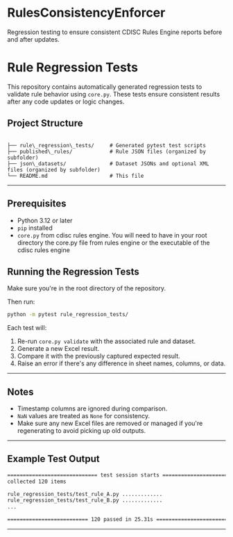 # RulesConsistencyEnforcer
Regression testing to ensure consistent CDISC Rules Engine reports before and after updates.

# Rule Regression Tests

This repository contains automatically generated regression tests to validate rule behavior using `core.py`. These tests ensure consistent results after any code updates or logic changes.

## Project Structure
````

├── rule\_regression\_tests/     # Generated pytest test scripts
├── published\_rules/            # Rule JSON files (organized by subfolder)
├── json\_datasets/              # Dataset JSONs and optional XML files (organized by subfolder)
└── README.md                    # This file

````

---

## Prerequisites

- Python 3.12 or later
- `pip` installed
- `core.py` from cdisc rules engine. You will need to have in your root directory the core.py file from rules engine or the executable of the cdisc rules engine



## Running the Regression Tests

Make sure you're in the root directory of the repository.

Then run:

```bash
python -m pytest rule_regression_tests/
```

Each test will:

1. Re-run `core.py validate` with the associated rule and dataset.
2. Generate a new Excel result.
3. Compare it with the previously captured expected result.
4. Raise an error if there's any difference in sheet names, columns, or data.

---


## Notes

* Timestamp columns are ignored during comparison.
* `NaN` values are treated as `None` for consistency.
* Make sure any new Excel files are removed or managed if you're regenerating to avoid picking up old outputs.

---

## Example Test Output

```bash
============================= test session starts =============================
collected 120 items

rule_regression_tests/test_rule_A.py .............                      [ 10%]
rule_regression_tests/test_rule_B.py .............                      [ 20%]
...

========================== 120 passed in 25.31s ==============================
```

---
